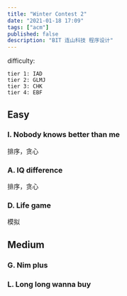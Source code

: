 ```yaml
---
title: "Winter Contest 2"
date: "2021-01-18 17:09"
tags: ["acm"]
published: false
description: "BIT 连山科技 程序设计"
---
```


difficulty:
```
tier 1: IAD
tier 2: GLMJ
tier 3: CHK
tier 4: EBF
```

## Easy
### I. Nobody knows better than me
排序，贪心
### A. IQ difference
排序，贪心
### D. Life game
模拟
## Medium
### G. Nim plus
### L. Long long wanna buy

